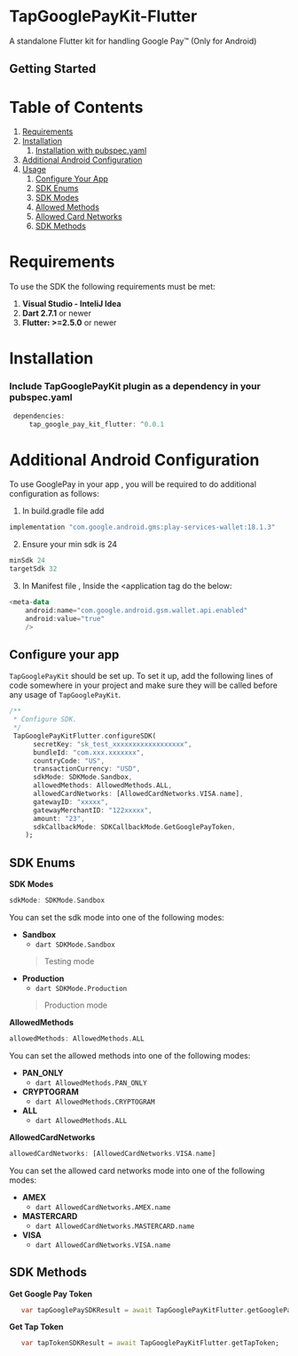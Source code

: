 # TapGooglePayKit-Flutter

A standalone Flutter kit for handling Google Pay™ (Only for Android)

## Getting Started

# Table of Contents

1. [Requirements](#requirements)
2. [Installation](#installation)
    1. [Installation with pubspec.yaml](#installation_with_pubspec)
2. [Additional Android Configuration](#additional_config_googlepay)
4. [Usage](#usage)
    1. [Configure Your App](#configure_your_app)
    2. [SDK Enums](#sdk_enums)
    3. [SDK Modes](#sdk_modes)
    4. [Allowed Methods](#allowed_methods)
    5. [Allowed Card Networks](#allowed_card_networks)
    6. [SDK Methods](#sdk_methods)

<a href="requirements"></a>

# Requirements


To use the SDK the following requirements must be met:

1. **Visual Studio - InteliJ Idea**
2. **Dart 2.7.1** or newer
3. **Flutter: >=2.5.0** or newer

<a name="installation"></a>

# Installation


<a name="installation_with_pubspec"></a>

### Include TapGooglePayKit plugin as a dependency in your pubspec.yaml

```dart
 dependencies:
     tap_google_pay_kit_flutter: ^0.0.1
```



<a name="additional_config_googlepay"></a>
# Additional Android Configuration
To use GooglePay in your app , you will be required to do additional configuration as follows:

1. In build.gradle file add

```kotlin
implementation "com.google.android.gms:play-services-wallet:18.1.3"
```

2. Ensure your min sdk is 24
```kotlin
minSdk 24
targetSdk 32
```

3. In Manifest file , Inside the <application tag do the below:

```kotlin
<meta-data
    android:name="com.google.android.gsm.wallet.api.enabled"
    android:value="true"
    />
```


<a name="configure_your_app"></a>

## Configure your app

`TapGooglePayKit` should be set up. To set it up, add the following lines of code somewhere in your project and make sure they will be called before any usage of `TapGooglePayKit`.

```dart
/**
 * Configure SDK.
 */
 TapGooglePayKitFlutter.configureSDK(
      secretKey: "sk_test_xxxxxxxxxxxxxxxxxx",
      bundleId: "com.xxx.xxxxxxx",
      countryCode: "US",
      transactionCurrency: "USD",
      sdkMode: SDKMode.Sandbox,
      allowedMethods: AllowedMethods.ALL,
      allowedCardNetworks: [AllowedCardNetworks.VISA.name],
      gatewayID: "xxxxx",
      gatewayMerchantID: "122xxxxx",
      amount: "23",
      sdkCallbackMode: SDKCallbackMode.GetGooglePayToken,
    );
```

<a name="sdk_enums"></a>
## SDK Enums


<a name="sdk_modes"></a>
**SDK Modes**

``` dart 
sdkMode: SDKMode.Sandbox
```

You can set the sdk mode into one of the following modes:
- **Sandbox**
    - ``` dart SDKMode.Sandbox ```<br/>
  > Testing mode
- **Production**
    - ``` dart SDKMode.Production ```<br/>
  > Production mode

<a name="allowed_methods"></a>

**AllowedMethods**

``` dart 
allowedMethods: AllowedMethods.ALL
```

You can set the allowed methods into one of the following modes:
- **PAN_ONLY**
    - ``` dart AllowedMethods.PAN_ONLY ```<br/>
- **CRYPTOGRAM**
    - ``` dart AllowedMethods.CRYPTOGRAM ```<br/>
- **ALL**
    - ``` dart AllowedMethods.ALL ```<br/>

<a name="allowed_card_networks"></a>

**AllowedCardNetworks**

``` dart 
allowedCardNetworks: [AllowedCardNetworks.VISA.name]
```

You can set the allowed card networks mode into one of the following modes:
- **AMEX**
    - ``` dart AllowedCardNetworks.AMEX.name ```<br/>
- **MASTERCARD**
    - ``` dart AllowedCardNetworks.MASTERCARD.name ```<br/>
- **VISA**
    - ``` dart AllowedCardNetworks.VISA.name ```<br/>

    
<a name="sdk_methods"></a>
## SDK Methods

**Get Google Pay Token**

```dart
   var tapGooglePaySDKResult = await TapGooglePayKitFlutter.getGooglePayToken;
```

**Get Tap Token**

```dart
   var tapTokenSDKResult = await TapGooglePayKitFlutter.getTapToken;
```

